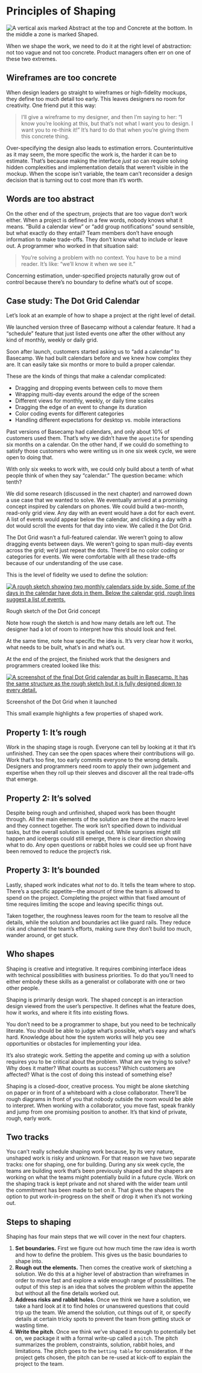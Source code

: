 # Principles of Shaping

![A vertical axis marked Abstract at the top and Concrete at the bottom. In the middle a zone is marked Shaped.](../assets/levels_of_abstraction-bf55d00941aad5a9c895d24dfefcde27572b8cf35d839155839af190f84ed815.jpg)

When we shape the work, we need to do it at the right level of abstraction: not too vague and not too concrete. Product managers often err on one of these two extremes.

## Wireframes are too concrete

When design leaders go straight to wireframes or high-fidelity mockups, they define too much detail too early. This leaves designers no room for creativity. One friend put it this way:

> I’ll give a wireframe to my designer, and then I’m saying to her: “I know you’re looking at this, but that’s not what I want you to design. I want you to re-think it!” It’s hard to do that when you’re giving them this concrete thing.

Over-specifying the design also leads to estimation errors. Counterintuitive as it may seem, the more specific the work is, the harder it can be to estimate. That’s because making the interface *just so* can require solving hidden complexities and implementation details that weren’t visible in the mockup. When the scope isn’t variable, the team can’t reconsider a design decision that is turning out to cost more than it’s worth.

## Words are too abstract

On the other end of the spectrum, projects that are too vague don’t work either. When a project is defined in a few words, nobody knows what it means. “Build a calendar view” or “add group notifications” sound sensible, but what exactly do they entail? Team members don’t have enough information to make trade-offs. They don’t know what to include or leave out. A programmer who worked in that situation said:

> You’re solving a problem with no context. You have to be a mind reader. It’s like: “we’ll know it when we see it.”

Concerning estimation, under-specified projects naturally grow out of control because there’s no boundary to define what’s out of scope.

## Case study: The Dot Grid Calendar

Let’s look at an example of how to shape a project at the right level of detail.

We launched version three of Basecamp without a calendar feature. It had a “schedule” feature that just listed events one after the other without any kind of monthly, weekly or daily grid.

Soon after launch, customers started asking us to “add a calendar” to Basecamp. We had built calendars before and we knew how complex they are. It can easily take six months or more to build a proper calendar.

These are the kinds of things that make a calendar complicated:

- Dragging and dropping events between cells to move them
- Wrapping multi-day events around the edge of the screen
- Different views for monthly, weekly, or daily time scales
- Dragging the edge of an event to change its duration
- Color coding events for different categories
- Handling different expectations for desktop vs. mobile interactions

Past versions of Basecamp had calendars, and only about 10% of customers used them. That’s why we didn’t have the `appetite` for spending six months on a calendar. On the other hand, if we could do something to satisfy those customers who were writing us in one six week cycle, we were open to doing that.

With only six weeks to work with, we could only build about a tenth of what people think of when they say “calendar.” The question became: which tenth?

We did some research (discussed in the next chapter) and narrowed down a use case that we wanted to solve. We eventually arrived at a promising concept inspired by calendars on phones. We could build a two-month, read-only grid view. Any day with an event would have a dot for each event. A list of events would appear below the calendar, and clicking a day with a dot would scroll the events for that day into view. We called it the Dot Grid.

The Dot Grid wasn’t a full-featured calendar. We weren’t going to allow dragging events between days. We weren’t going to span multi-day events across the grid; we’d just repeat the dots. There’d be no color coding or categories for events. We were comfortable with all these trade-offs because of our understanding of the use case.

This is the level of fidelity we used to define the solution:

[![A rough sketch showing two monthly calendars side by side. Some of the days in the calendar have dots in them. Below the calendar grid, rough lines suggest a list of events.](../assets/calendar_sketch-355ff96889735772138625e1d56acdbc8740186af109b5383cc5954939349cb4.png)](../assets/calendar_sketch-355ff96889735772138625e1d56acdbc8740186af109b5383cc5954939349cb4.png)

Rough sketch of the Dot Grid concept

Note how rough the sketch is and how many details are left out. The designer had a lot of room to interpret how this should look and feel.

At the same time, note how specific the idea is. It’s very clear how it works, what needs to be built, what’s in and what’s out.

At the end of the project, the finished work that the designers and programmers created looked like this:

[![A screenshot of the final Dot Grid calendar as built in Basecamp. It has the same structure as the rough sketch but it is fully designed down to every detail.](../assets/calendar_screenshot-f8bcf5d1a0cd1642043ed106ac8b58db460e86acad341bde1a848f20fe1683a3.png)](../assets/calendar_screenshot-f8bcf5d1a0cd1642043ed106ac8b58db460e86acad341bde1a848f20fe1683a3.png)

Screenshot of the Dot Grid when it launched

This small example highlights a few properties of shaped work.

## Property 1: It’s rough

Work in the shaping stage is rough. Everyone can tell by looking at it that it’s unfinished. They can see the open spaces where their contributions will go. Work that’s too fine, too early commits everyone to the wrong details. Designers and programmers need room to apply their own judgement and expertise when they roll up their sleeves and discover all the real trade-offs that emerge.

## Property 2: It’s solved

Despite being rough and unfinished, shaped work has been thought through. All the main elements of the solution are there at the macro level and they connect together. The work isn’t specified down to individual tasks, but the overall solution is spelled out. While surprises might still happen and icebergs could still emerge, there is clear direction showing what to do. Any open questions or rabbit holes we could see up front have been removed to reduce the project’s risk.

## Property 3: It’s bounded

Lastly, shaped work indicates what *not* to do. It tells the team where to stop. There’s a specific appetite—the amount of time the team is allowed to spend on the project. Completing the project within that fixed amount of time requires limiting the scope and leaving specific things out.

Taken together, the roughness leaves room for the team to resolve all the details, while the solution and boundaries act like guard rails. They reduce risk and channel the team’s efforts, making sure they don’t build too much, wander around, or get stuck.

## Who shapes

Shaping is creative and integrative. It requires combining interface ideas with technical possibilities with business priorities. To do that you’ll need to either embody these skills as a generalist or collaborate with one or two other people.

Shaping is primarily design work. The shaped concept is an interaction design viewed from the user’s perspective. It defines what the feature does, how it works, and where it fits into existing flows.

You don’t need to be a programmer to shape, but you need to be technically literate. You should be able to judge what’s possible, what’s easy and what’s hard. Knowledge about how the system works will help you see opportunities or obstacles for implementing your idea.

It’s also strategic work. Setting the appetite and coming up with a solution requires you to be critical about the problem. What are we trying to solve? Why does it matter? What counts as success? Which customers are affected? What is the cost of doing this instead of something else?

Shaping is a closed-door, creative process. You might be alone sketching on paper or in front of a whiteboard with a close collaborator. There’ll be rough diagrams in front of you that nobody outside the room would be able to interpret. When working with a collaborator, you move fast, speak frankly and jump from one promising position to another. It’s that kind of private, rough, early work.

## Two tracks

You can’t really schedule shaping work because, by its very nature, unshaped work is risky and unknown. For that reason we have two separate tracks: one for shaping, one for building. During any six week cycle, the teams are building work that’s been previously shaped and the shapers are working on what the teams might potentially build in a future cycle. Work on the shaping track is kept private and not shared with the wider team until the commitment has been made to bet on it. That gives the shapers the option to put work-in-progress on the shelf or drop it when it’s not working out.

## Steps to shaping

Shaping has four main steps that we will cover in the next four chapters.

1. **Set boundaries.** First we figure out how much time the raw idea is worth and how to define the problem. This gives us the basic boundaries to shape into.
2. **Rough out the elements.** Then comes the creative work of sketching a solution. We do this at a higher level of abstraction than wireframes in order to move fast and explore a wide enough range of possibilities. The output of this step is an idea that solves the problem within the appetite but without all the fine details worked out.
3. **Address risks and rabbit holes.** Once we think we have a solution, we take a hard look at it to find holes or unanswered questions that could trip up the team. We amend the solution, cut things out of it, or specify details at certain tricky spots to prevent the team from getting stuck or wasting time.
4. **Write the pitch**. Once we think we’ve shaped it enough to potentially bet on, we package it with a formal write-up called a `pitch`. The pitch summarizes the problem, constraints, solution, rabbit holes, and limitations. The pitch goes to the `betting table` for consideration. If the project gets chosen, the pitch can be re-used at kick-off to explain the project to the team.